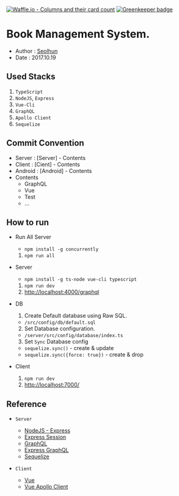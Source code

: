 [![Waffle.io - Columns and their card count](https://badge.waffle.io/Seolhun/vue-type-graphql-example.png?columns=all)](https://waffle.io/Seolhun/vue-type-graphql-example?utm_source=badge) [![Greenkeeper badge](https://badges.greenkeeper.io/Seolhun/vue-type-graphql-example.svg)](https://greenkeeper.io/)
# Book Management System.
- Author : [Seolhun](https://github.com/Seolhun)
- Date : 2017.10.19

## Used Stacks
1. `TypeScript`
2. `NodeJS`, `Express`
3. `Vue-Cli`
4. `GraphQL`
6. `Apollo Client`
7. `Sequelize`

## Commit Convention
- Server : [Server] - Contents
- Client : [Cient] - Contents
- Android : [Android] - Contents
- Contents
  - GraphQL
  - Vue
  - Test
  - ...

## How to run
- Run All Server
  - `npm install -g concurrently`
  1. `npm run all`

- Server
  - `npm install -g ts-node vue-cli typescript`
  1. `npm run dev`
  2. [http://localhost:4000/graphql](http://localhost:4000/graphql)

- DB
  1. Create Default database using Raw SQL.
    - `/src/config/db/default.sql`
  2. Set Database configuration.
    - `/server/src/config/database/index.ts`
  3. Set `Sync` Database config
    - `sequelize.sync()` - create & update
    - `sequelize.sync({force: true})` - create & drop

- Client
  1. `npm run dev`
  2. [http://localhost:7000/](http://localhost:7000/)

## Reference
- `Server`
  - [NodeJS - Express](http://expressjs.com/)
  - [Express Session](https://github.com/expressjs/session#options)
  - [GraphQL](http://graphql.org/learn/)
  - [Express GraphQL](https://github.com/graphql/express-graphql)
  - [Sequelize](http://docs.sequelizejs.com/)
  
- `Client`
  - [Vue](https://vuejs.org/)
  - [Vue Apollo Client](https://github.com/akryum/vue-apollo)
